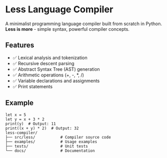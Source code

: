 # Less Language Compiler

A minimalist programming language compiler built from scratch in Python. 
**Less is more** - simple syntax, powerful compiler concepts.

## Features
- ✅ Lexical analysis and tokenization
- ✅ Recursive descent parsing  
- ✅ Abstract Syntax Tree (AST) generation
- ✅ Arithmetic operations (+, -, *, /)
- ✅ Variable declarations and assignments
- ✅ Print statements

## Example
```less
let x = 5
let y = x + 3 * 2
print(y)  # Output: 11
print((x + y) * 2)  # Output: 32
less-compiler/
├── src/less/           # Compiler source code
├── examples/           # Usage examples
├── tests/              # Unit tests
└── docs/               # Documentation